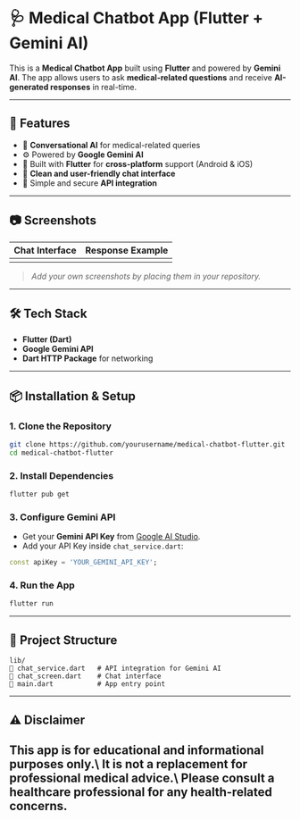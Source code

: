 # 🩺 Medical Chatbot App (Flutter + Gemini AI)

This is a **Medical Chatbot App** built using **Flutter** and powered by **Gemini AI**. The app allows users to ask **medical-related questions** and receive **AI-generated responses** in real-time.

---

## 🚀 Features

- 💬 **Conversational AI** for medical-related queries
- ⚙️ Powered by **Google Gemini AI**
- 📱 Built with **Flutter** for **cross-platform** support (Android & iOS)
- 🎨 **Clean and user-friendly chat interface**
- 🔐 Simple and secure **API integration**

---

## 📷 Screenshots

| Chat Interface | Response Example |
| -------------- | ---------------- |
|                |                  |

> *Add your own screenshots by placing them in your repository.*

---

## 🛠️ Tech Stack

- **Flutter (Dart)**
- **Google Gemini API**
- **Dart HTTP Package** for networking

---

## 📦 Installation & Setup

### 1. Clone the Repository

```bash
git clone https://github.com/yourusername/medical-chatbot-flutter.git
cd medical-chatbot-flutter
```

### 2. Install Dependencies

```bash
flutter pub get
```

### 3. Configure Gemini API

- Get your **Gemini API Key** from [Google AI Studio](https://aistudio.google.com/app/apikey).
- Add your API Key inside `chat_service.dart`:

```dart
const apiKey = 'YOUR_GEMINI_API_KEY';
```

### 4. Run the App

```bash
flutter run
```

---

## 📂 Project Structure

```
lib/
🔗 chat_service.dart   # API integration for Gemini AI
🔗 chat_screen.dart    # Chat interface
🔗 main.dart           # App entry point
```

---

## ⚠️ Disclaimer

This app is for **educational and informational purposes only**.\ It is **not a replacement for professional medical advice**.\ Please consult a healthcare professional for any health-related concerns.
---

